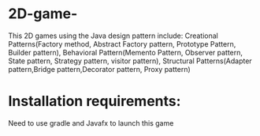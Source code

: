 # 2D-game-
This 2D games using the Java design pattern include:  Creational Patterns(Factory method, Abstract Factory pattern, Prototype Pattern, Builder pattern), Behavioral Pattern(Memento Pattern, Observer pattern, State pattern, Strategy pattern, visitor pattern), Structural Patterns(Adapter pattern,Bridge pattern,Decorator pattern, Proxy pattern)


# Installation requirements:
Need to use gradle and Javafx to launch this game
